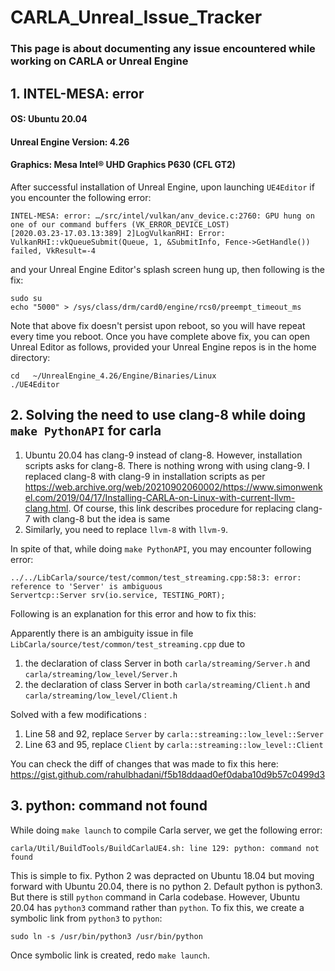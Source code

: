 # CARLA_Unreal_Issue_Tracker
### This page is about documenting any issue encountered while working on CARLA or Unreal Engine

## 1. INTEL-MESA: error

#### OS: Ubuntu 20.04
#### Unreal Engine Version: 4.26
#### Graphics: Mesa Intel® UHD Graphics P630 (CFL GT2)

After successful installation of Unreal Engine, upon launching `UE4Editor` if you encounter the following error:
```
INTEL-MESA: error: …/src/intel/vulkan/anv_device.c:2760: GPU hung on one of our command buffers (VK_ERROR_DEVICE_LOST)
[2020.03.23-17.03.13:389] 2]LogVulkanRHI: Error: VulkanRHI::vkQueueSubmit(Queue, 1, &SubmitInfo, Fence->GetHandle()) failed, VkResult=-4
```
and your Unreal Engine Editor's splash screen hung up, then following is the fix:

```{bash}
sudo su
echo "5000" > /sys/class/drm/card0/engine/rcs0/preempt_timeout_ms
```
Note that above fix doesn't persist upon reboot, so you will have repeat every time you reboot.
Once you have complete above fix, you can open Unreal Editor as follows, provided your Unreal Engine repos is in the home directory:

```
cd   ~/UnrealEngine_4.26/Engine/Binaries/Linux
./UE4Editor
```

## 2. Solving the need to use clang-8 while doing `make PythonAPI` for carla

1. Ubuntu 20.04 has clang-9 instead of clang-8. However, installation scripts asks for clang-8. There is nothing wrong with using clang-9. I replaced clang-8 with clang-9 in installation scripts as per https://web.archive.org/web/20210902060002/https://www.simonwenkel.com/2019/04/17/Installing-CARLA-on-Linux-with-current-llvm-clang.html. Of course, this link describes procedure for replacing clang-7 with clang-8 but the idea is same
2. Similarly, you need to replace `llvm-8` with `llvm-9`.

In spite of that, while doing `make PythonAPI`, you may encounter following error:

```
../../LibCarla/source/test/common/test_streaming.cpp:58:3: error: reference to 'Server' is ambiguous
Servertcp::Server srv(io.service, TESTING_PORT);
```

Following is an explanation for this error and how to fix this:


Apparently there is an ambiguity issue in file `LibCarla/source/test/common/test_streaming.cpp` due to
1. the declaration of class Server in both `carla/streaming/Server.h` and `carla/streaming/low_level/Server.h`
2. the declaration of class Server in both `carla/streaming/Client.h` and `carla/streaming/low_level/Client.h`

Solved with a few modifications :
1. Line 58 and 92, replace `Server` by `carla::streaming::low_level::Server`
2. Line 63 and 95, replace `Client` by `carla::streaming::low_level::Client`

You can check the diff of changes  that was made to fix this here: https://gist.github.com/rahulbhadani/f5b18ddaad0ef0daba10d9b57c0499d3


## 3. python: command not found
While doing `make launch` to compile Carla server, we get the following error:
```
carla/Util/BuildTools/BuildCarlaUE4.sh: line 129: python: command not found
```

This is simple to fix. Python 2 was depracted on Ubuntu 18.04 but moving forward with Ubuntu 20.04, there is no python 2. Default python is python3. But there is still `python` command in Carla codebase. However, Ubuntu 20.04 has `python3` command rather than `python`. To fix this, we create a symbolic link from `python3` to `python`:

```
sudo ln -s /usr/bin/python3 /usr/bin/python
```

Once symbolic link is created, redo `make launch`.
